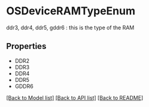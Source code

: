 # OSDeviceRAMTypeEnum

ddr3, ddr4, ddr5, gddr6 : this is the type of the RAM

## Properties
- DDR2
- DDR3
- DDR4
- DDR5
- GDDR6

[[Back to Model list]](../README.md#documentation-for-models) [[Back to API list]](../README.md#documentation-for-api-endpoints) [[Back to README]](../README.md)


